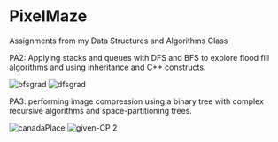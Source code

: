 # PixelMaze
Assignments from my Data Structures and Algorithms Class

PA2: Applying stacks and queues with DFS and BFS to explore flood fill algorithms and using inheritance and C++ constructs.


![bfsgrad](https://github.com/Vihangip/PixelMaze/assets/82418429/f476649b-e58a-4beb-8bfa-7169d8ea13d0)  ![dfsgrad](https://github.com/Vihangip/PixelMaze/assets/82418429/9c514877-b04b-48c9-bb39-a62ee1a6ce7d)



PA3: performing image compression using a binary tree with complex recursive algorithms and space-partitioning trees.

![canadaPlace](https://github.com/Vihangip/PixelMaze/assets/82418429/f185d78d-3d08-48c0-880a-94cc81a4c45c) 
![given-CP 2](https://github.com/Vihangip/PixelMaze/assets/82418429/e5e1535c-e8d8-43d9-9fc9-6d8e89924a56)




